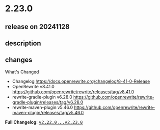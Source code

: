 # 2.23.0

## release on 20241128

## description

## changes

What's Changed

* Changelog <a href="https://docs.openrewrite.org/changelog/8-41-0-Release" rel="nofollow">https://docs.openrewrite.org/changelog/8-41-0-Release</a>
* OpenRewrite v8.41.0 <a href="https://github.com/openrewrite/rewrite/releases/tag/v8.41.0">https://github.com/openrewrite/rewrite/releases/tag/v8.41.0</a>
* rewrite-gradle-plugin v6.28.0 <a href="https://github.com/openrewrite/rewrite-gradle-plugin/releases/tag/v6.28.0">https://github.com/openrewrite/rewrite-gradle-plugin/releases/tag/v6.28.0</a>
* rewrite-maven-plugin v5.46.0 <a href="https://github.com/openrewrite/rewrite-maven-plugin/releases/tag/v5.46.0">https://github.com/openrewrite/rewrite-maven-plugin/releases/tag/v5.46.0</a>

<strong>Full Changelog</strong>: <a class="commit-link" href="https://github.com/openrewrite/rewrite-recipe-bom/compare/v2.22.0...v2.23.0"><tt>v2.22.0...v2.23.0</tt></a>


